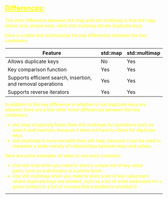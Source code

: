 ## <font color="yellow"><u>Differences:</u></f>
  
The main difference between std::map and std::multimap is that std::map allows only unique keys, while std::multimap allows duplicate keys.

Here is a table that summarizes the key differences between the two containers:

|Feature|std::map|std::multimap|
|---|---|---|
|Allows duplicate keys|No|Yes|
|Key comparison function|Yes|Yes|
|Supports efficient search, insertion, and removal operations|Yes|Yes|
|Supports reverse iterators|Yes|Yes|

In addition to the key difference in whether or not duplicate keys are allowed, there are a few other minor differences between the two containers:

- std::map is typically faster than std::multimap for operations such as search and insertion, because it does not have to check for duplicate keys.
- std::multimap is more versatile than std::map, because it can be used to represent a wider variety of relationships between keys and values.

Here are some examples of when to use each container:

- Use std::map when you need to store a unique set of key-value pairs, such as a dictionary or a phone book.
- Use std::multimap when you need to store a set of key-value pairs where duplicate keys are allowed, such as a list of email addresses for a given contact or a list of courses that a student is enrolled in.

---

